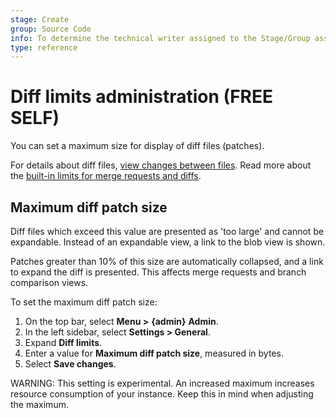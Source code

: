 ```yaml
---
stage: Create
group: Source Code
info: To determine the technical writer assigned to the Stage/Group associated with this page, see https://about.gitlab.com/handbook/engineering/ux/technical-writing/#assignments
type: reference
---
```


# Diff limits administration **(FREE SELF)**

You can set a maximum size for display of diff files (patches).

For details about diff files, [view changes between files](../project/merge_requests/changes.md).
Read more about the [built-in limits for merge requests and diffs](../../administration/instance_limits.md#merge-requests).

## Maximum diff patch size

Diff files which exceed this value are presented as 'too large' and cannot
be expandable. Instead of an expandable view, a link to the blob view is
shown.

Patches greater than 10% of this size are automatically collapsed, and a
link to expand the diff is presented.
This affects merge requests and branch comparison views.

To set the maximum diff patch size:

1. On the top bar, select **Menu >** **{admin}** **Admin**.
1. In the left sidebar, select **Settings > General**.
1. Expand **Diff limits**.
1. Enter a value for **Maximum diff patch size**, measured in bytes.
1. Select **Save changes**.

WARNING:
This setting is experimental. An increased maximum increases resource
consumption of your instance. Keep this in mind when adjusting the maximum.

<!-- ## Troubleshooting

Include any troubleshooting steps that you can foresee. If you know beforehand what issues
one might have when setting this up, or when something is changed, or on upgrading, it's
important to describe those, too. Think of things that may go wrong and include them here.
This is important to minimize requests for support, and to avoid doc comments with
questions that you know someone might ask.

Each scenario can be a third-level heading, e.g. `### Getting error message X`.
If you have none to add when creating a doc, leave this section in place
but commented out to help encourage others to add to it in the future. -->
